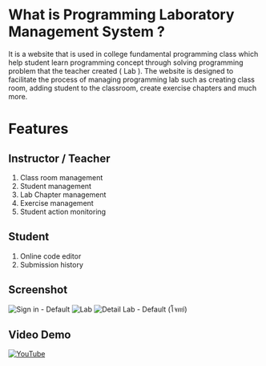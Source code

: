 # What is Programming Laboratory Management System ?
It is a website that is used in college fundamental programming class which help student learn programming concept through solving programming problem that the teacher created ( Lab ).
The website is designed to facilitate the process of managing programming lab such as creating class room, adding student to the classroom, create exercise chapters and much more.

# Features
## Instructor / Teacher
  1. Class room management
  2. Student management
  3. Lab Chapter management
  4. Exercise management
  5. Student action monitoring
## Student
  1. Online code editor
  2. Submission history

## Screenshot
![Sign in - Default](https://github.com/Chanwanit-Nuchyoo/Programming-Laboratory-Management-System/assets/98076725/ff9d8e05-a6b3-47fc-869b-248a69f5c608)
![Lab](https://github.com/Chanwanit-Nuchyoo/Programming-Laboratory-Management-System/assets/98076725/72570f21-eb73-49eb-8d2c-8ff0b62dc9e9)
![Detail Lab - Default (โจทย์)](https://github.com/Chanwanit-Nuchyoo/Programming-Laboratory-Management-System/assets/98076725/bf98e623-403c-4551-b2df-b3f023f6a46c)

## Video Demo
[![YouTube](http://i.ytimg.com/vi/fXe2GJXNcek/hqdefault.jpg)](https://www.youtube.com/watch?v=fXe2GJXNcek)
